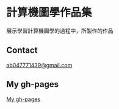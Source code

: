 # 計算機圖學作品集
展示學習計算機圖學的過程中，所製作的作品


## Contact
ab047771439@gmail.com


## My gh-pages
[My gh-pages](https://chen1999y.github.io/CGhws/index.html)
